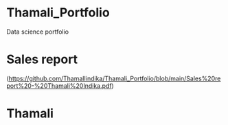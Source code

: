 # Thamali_Portfolio
Data science portfolio
# Sales report
 (https://github.com/ThamalIindika/Thamali_Portfolio/blob/main/Sales%20report%20-%20Thamali%20Indika.pdf)

# Thamali
